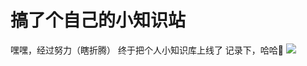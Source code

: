 # 搞了个自己的小知识站

嘿嘿，经过努力（瞎折腾）
终于把个人小知识库上线了
记录下，哈哈🤣
![](https://cdn.jsdelivr.net/gh/oneby21/pic/ob/202204231141286.png)


